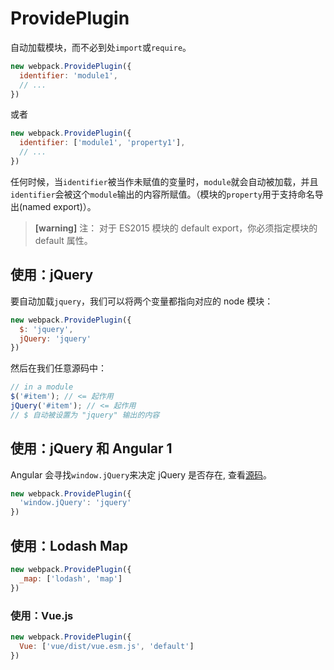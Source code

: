 # ProvidePlugin

自动加载模块，而不必到处`import`或`require`。

```js
new webpack.ProvidePlugin({
  identifier: 'module1',
  // ...
})
```

或者

```js
new webpack.ProvidePlugin({
  identifier: ['module1', 'property1'],
  // ...
})
```

任何时候，当`identifier`被当作未赋值的变量时，`module`就会自动被加载，并且`identifier`会被这个`module`输出的内容所赋值。（模块的`property`用于支持命名导出\(named export\)）。

> **\[warning\]** 注：
> 对于 ES2015 模块的 default export，你必须指定模块的 default 属性。

## 使用：jQuery

要自动加载`jquery`，我们可以将两个变量都指向对应的 node 模块：

```js
new webpack.ProvidePlugin({
  $: 'jquery',
  jQuery: 'jquery'
})
```

然后在我们任意源码中：

```js
// in a module
$('#item'); // <= 起作用
jQuery('#item'); // <= 起作用
// $ 自动被设置为 "jquery" 输出的内容
```

## 使用：jQuery 和 Angular 1

Angular 会寻找`window.jQuery`来决定 jQuery 是否存在, 查看[源码](https://github.com/angular/angular.js/blob/v1.5.9/src/Angular.js#L1821-L1823)。

```js
new webpack.ProvidePlugin({
  'window.jQuery': 'jquery'
})
```

## 使用：Lodash Map

```js
new webpack.ProvidePlugin({
  _map: ['lodash', 'map']
})
```

### 使用：Vue.js

```js
new webpack.ProvidePlugin({
  Vue: ['vue/dist/vue.esm.js', 'default']
})
```



